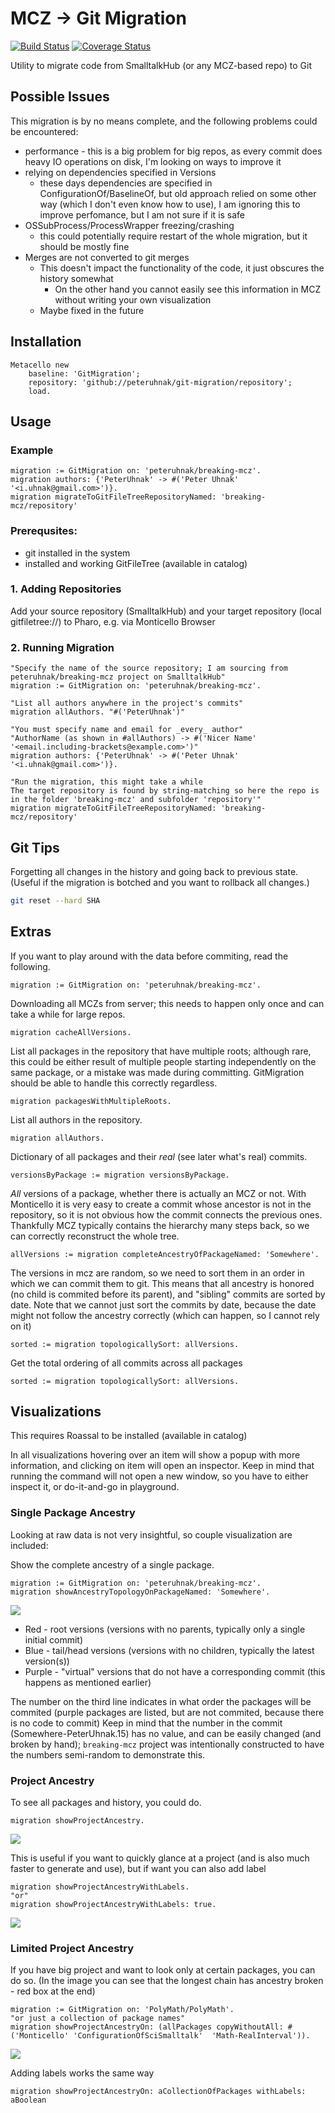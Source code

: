 # MCZ -> Git Migration
[![Build Status](https://travis-ci.org/peteruhnak/git-migration.svg?branch=master)](https://travis-ci.org/peteruhnak/git-migration) [![Coverage Status](https://coveralls.io/repos/github/peteruhnak/git-migration/badge.svg?branch=master)](https://coveralls.io/github/peteruhnak/git-migration?branch=master)

Utility to migrate code from SmalltalkHub (or any MCZ-based repo) to Git

## Possible Issues

This migration is by no means complete, and the following problems could be encountered:

* performance - this is a big problem for big repos, as every commit does heavy IO operations on disk, I'm looking on ways to improve it
* relying on dependencies specified in Versions
	* these days dependencies are specified in ConfigurationOf/BaselineOf, but old approach relied on some other way (which I don't even know how to use), I am ignoring this to improve perfomance, but I am not sure if it is safe
* OSSubProcess/ProcessWrapper freezing/crashing
	* this could potentially require restart of the whole migration, but it should be mostly fine
* Merges are not converted to git merges
	* This doesn't impact the functionality of the code, it just obscures the history somewhat
		* On the other hand you cannot easily see this information in MCZ without writing your own visualization
	* Maybe fixed in the future

## Installation

```st
Metacello new
	baseline: 'GitMigration';
	repository: 'github://peteruhnak/git-migration/repository';
	load.
```

## Usage

### Example

```smalltalk
migration := GitMigration on: 'peteruhnak/breaking-mcz'.
migration authors: {'PeterUhnak' -> #('Peter Uhnak' '<i.uhnak@gmail.com>')}.
migration migrateToGitFileTreeRepositoryNamed: 'breaking-mcz/repository'
```

### Prerequsites:

* git installed in the system
* installed and working GitFileTree (available in catalog)

### 1. Adding Repositories

Add your source repository (SmalltalkHub) and your target repository (local gitfiletree://) to Pharo, e.g. via Monticello Browser

### 2. Running Migration


```smalltalk
"Specify the name of the source repository; I am sourcing from peteruhnak/breaking-mcz project on SmalltalkHub"
migration := GitMigration on: 'peteruhnak/breaking-mcz'.

"List all authors anywhere in the project's commits"
migration allAuthors. "#('PeterUhnak')"

"You must specify name and email for _every_ author"
"AuthorName (as shown in #allAuthors) -> #('Nicer Name' '<email.including-brackets@example.com>')"
migration authors: {'PeterUhnak' -> #('Peter Uhnak' '<i.uhnak@gmail.com>')}.

"Run the migration, this might take a while
The target repository is found by string-matching so here the repo is in the folder 'breaking-mcz' and subfolder 'repository'"
migration migrateToGitFileTreeRepositoryNamed: 'breaking-mcz/repository'
```

## Git Tips

Forgetting all changes in the history and going back to previous state. (Useful if the migration is botched and you want to rollback all changes.)

```bash
git reset --hard SHA
```

## Extras

If you want to play around with the data before commiting, read the following.

```smalltalk
migration := GitMigration on: 'peteruhnak/breaking-mcz'.
```

Downloading all MCZs from server; this needs to happen only once and can take a while for large repos.
```smalltalk
migration cacheAllVersions.
```

List all packages in the repository that have multiple roots; although rare, this could be either result of multiple people starting independently on the same package, or a mistake was made during committing.
GitMigration should be able to handle this correctly regardless.
```smalltalk
migration packagesWithMultipleRoots.
```

List all authors in the repository.
```smalltalk
migration allAuthors.
```

Dictionary of all packages and their _real_ (see later what's real) commits.
```smalltalk
versionsByPackage := migration versionsByPackage.
```

*All* versions of a package, whether there is actually an MCZ or not. With Monticello it is very easy to create a commit whose ancestor is not in the repository, so it is not obvious how the commit connects the previous ones.
Thankfully MCZ typically contains the hierarchy many steps back, so we can correctly reconstruct the whole tree.
```smalltalk
allVersions := migration completeAncestryOfPackageNamed: 'Somewhere'.
```

The versions in mcz are random, so we need to sort them in an order in which we can commit them to git. This means that all ancestry is honored (no child is commited before its parent), and "sibling" commits are sorted by date.
Note that we cannot just sort the commits by date, because the date might not follow the ancestry correctly (which can happen, so I cannot rely on it)
```smalltalk
sorted := migration topologicallySort: allVersions.
```

Get the total ordering of all commits across all packages
```smalltalk
sorted := migration topologicallySort: allVersions.
```

## Visualizations

This requires Roassal to be installed (available in catalog)

In all visualizations hovering over an item will show a popup with more information, and clicking on item will open an inspector.
Keep in mind that running the command will not open a new window, so you have to either inspect it, or do-it-and-go in playground.

### Single Package Ancestry

Looking at raw data is not very insightful, so couple visualization are included:

Show the complete ancestry of a single package.
```smalltalk
migration := GitMigration on: 'peteruhnak/breaking-mcz'.
migration showAncestryTopologyOnPackageNamed: 'Somewhere'.
```

![](figures/package-ancestry.png)

* Red - root versions (versions with no parents, typically only a single initial commit)
* Blue - tail/head versions (versions with no children, typically the latest version(s))
* Purple - "virtual" versions that do not have a corresponding commit (this happens as mentioned earlier)

The number on the third line indicates in what order the packages will be commited (purple packages are listed, but are not commited, because there is no code to commit)
Keep in mind that the number in the commit (Somewhere-PeterUhnak.15) has no value, and can be easily changed (and broken by hand); `breaking-mcz` project was intentionally constructed to have the numbers semi-random to demonstrate this.



### Project Ancestry

To see all packages and history, you could do.

```smalltalk
migration showProjectAncestry.
```

![](figures/project-ancestry.png)

This is useful if you want to quickly glance at a project (and is also much faster to generate and use), but if want you can also add label

```smalltalk
migration showProjectAncestryWithLabels.
"or"
migration showProjectAncestryWithLabels: true.
```

![](figures/project-ancestry-labels.png)


### Limited Project Ancestry

If you have big project and want to look only at certain packages, you can do so. (In the image you can see that the longest chain has ancestry broken - red box at the end)

```
migration := GitMigration on: 'PolyMath/PolyMath'.
"or just a collection of package names"
migration showProjectAncestryOn: (allPackages copyWithoutAll: #('Monticello' 'ConfigurationOfSciSmalltalk'  'Math-RealInterval')).
```

![](figures/subset-packages-ancestry.png)

Adding labels works the same way

```
migration showProjectAncestryOn: aCollectionOfPackages withLabels: aBoolean
```
